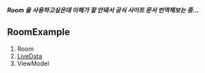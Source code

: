 _**Room 을 사용하고싶은데 이해가 잘 안돼서 공식 사이트 문서 번역해보는 중...**_

## RoomExample

1. Room
2. [LiveData](https://github.com/Onedelay/RoomExample/blob/master/concepts/LiveData.md)
3. ViewModel



